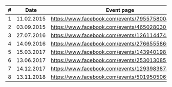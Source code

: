 | # | Date       | Event page                                      |
|---|------------|-------------------------------------------------|
| 1 | 11.02.2015 | https://www.facebook.com/events/795575800495519 |
| 2 | 03.09.2015 | https://www.facebook.com/events/465028030343268 |
| 3 | 27.07.2016 | https://www.facebook.com/events/126114474487777 |
| 4 | 14.09.2016 | https://www.facebook.com/events/276655586051047 |
| 5 | 15.03.2017 | https://www.facebook.com/events/1439401982799266|
| 6 | 13.06.2017 | https://www.facebook.com/events/253013085104614 |
| 7 | 14.12.2017 | https://www.facebook.com/events/129398387826236 |
| 8 | 13.11.2018 | https://www.facebook.com/events/501950506952996 |
